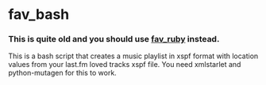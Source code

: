 fav_bash
===

### This is quite old and you should use [fav_ruby](https://github.com/wieczorek1990/fav_ruby) instead.

This is a bash script that creates a music playlist in xspf format with location values from your last.fm loved tracks xspf file. You need xmlstarlet and python-mutagen for this to work.
